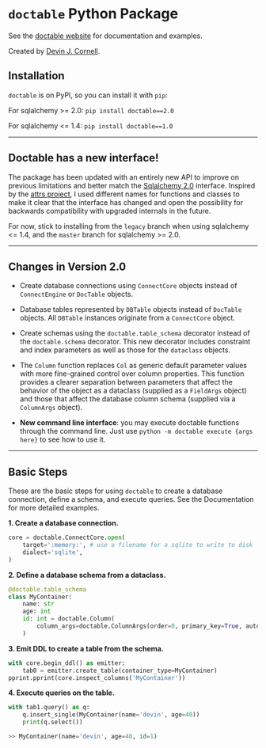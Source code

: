# `doctable` Python Package

See the [doctable website](https://devinjcornell.com/doctable/) for documentation and examples.

Created by [Devin J. Cornell](https://devinjcornell.com).

## Installation

`doctable` is on PyPI, so you can install it with `pip`:

For sqlalchemy >= 2.0: `pip install doctable==2.0`

For sqlalchemy <= 1.4: `pip install doctable==1.0`

---

## Doctable has a new interface!

The package has been updated with an entirely new API to improve on previous limitations and better match the [Sqlalchemy 2.0](https://www.sqlalchemy.org/) interface. Inspired by the [attrs project](https://www.attrs.org/en/stable/names.html), I used different names for functions and classes to make it clear that the interface has changed and open the possibility for backwards compatibility with upgraded internals in the future. 

For now, stick to installing from the `legacy` branch when using sqlalchemy <= 1.4, and the `master` branch for sqlalchemy >= 2.0.

---

## Changes in Version 2.0

+ Create database connections using `ConnectCore` objects instead of `ConnectEngine` or `DocTable` objects.

+ Database tables represented by `DBTable` objects instead of `DocTable` objects. All `DBTable` instances originate from a `ConnectCore` object.

+ Create schemas using the `doctable.table_schema` decorator instead of the `doctable.schema` decorator. This new decorator includes constraint and index parameters as well as those for the `dataclass` objects.

+ The `Column` function replaces `Col` as generic default parameter values with more fine-grained control over column properties. This function provides a clearer separation between parameters that affect the behavior of the object as a dataclass (supplied as a `FieldArgs` object) and those that affect the database column schema (supplied via a `ColumnArgs` object).

+ **New command line interface**: you may execute doctable functions through the command line. Just use `python -m doctable execute {args here}` to see how to use it.



---

## Basic Steps

These are the basic steps for using `doctable` to create a database connection, define a schema, and execute queries. See the Documentation for more detailed examples.

**1. Create a database connection.**

```python
core = doctable.ConnectCore.open(
    target=':memory:', # use a filename for a sqlite to write to disk
    dialect='sqlite',
)
```

**2. Define a database schema from a dataclass.**

```python
@doctable.table_schema
class MyContainer:
    name: str
    age: int
    id: int = doctable.Column(
        column_args=doctable.ColumnArgs(order=0, primary_key=True, autoincrement=True),
    )

```

**3. Emit DDL to create a table from the schema.**

```python
with core.begin_ddl() as emitter:
    tab0 = emitter.create_table(container_type=MyContainer)
pprint.pprint(core.inspect_columns('MyContainer'))
```

**4. Execute queries on the table.**

```python
with tab1.query() as q:
    q.insert_single(MyContainer(name='devin', age=40))
    print(q.select())

>> MyContainer(name='devin', age=40, id=1)
```

